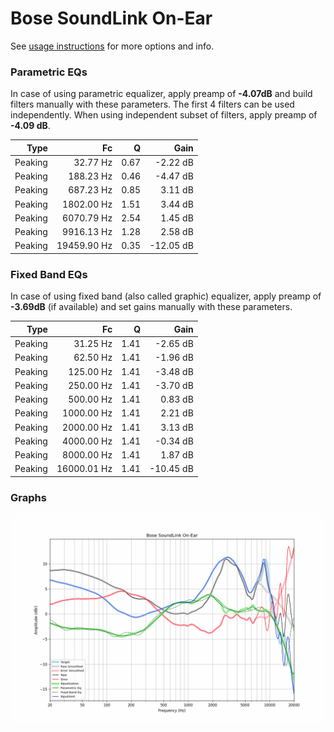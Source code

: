 # Bose SoundLink On-Ear
See [usage instructions](https://github.com/jaakkopasanen/AutoEq#usage) for more options and info.

### Parametric EQs
In case of using parametric equalizer, apply preamp of **-4.07dB** and build filters manually
with these parameters. The first 4 filters can be used independently.
When using independent subset of filters, apply preamp of **-4.09 dB**.

| Type    | Fc          |    Q | Gain      |
|--------:|------------:|-----:|----------:|
| Peaking | 32.77 Hz    | 0.67 | -2.22 dB  |
| Peaking | 188.23 Hz   | 0.46 | -4.47 dB  |
| Peaking | 687.23 Hz   | 0.85 | 3.11 dB   |
| Peaking | 1802.00 Hz  | 1.51 | 3.44 dB   |
| Peaking | 6070.79 Hz  | 2.54 | 1.45 dB   |
| Peaking | 9916.13 Hz  | 1.28 | 2.58 dB   |
| Peaking | 19459.90 Hz | 0.35 | -12.05 dB |

### Fixed Band EQs
In case of using fixed band (also called graphic) equalizer, apply preamp of **-3.69dB**
(if available) and set gains manually with these parameters.

| Type    | Fc          |    Q | Gain      |
|--------:|------------:|-----:|----------:|
| Peaking | 31.25 Hz    | 1.41 | -2.65 dB  |
| Peaking | 62.50 Hz    | 1.41 | -1.96 dB  |
| Peaking | 125.00 Hz   | 1.41 | -3.48 dB  |
| Peaking | 250.00 Hz   | 1.41 | -3.70 dB  |
| Peaking | 500.00 Hz   | 1.41 | 0.83 dB   |
| Peaking | 1000.00 Hz  | 1.41 | 2.21 dB   |
| Peaking | 2000.00 Hz  | 1.41 | 3.13 dB   |
| Peaking | 4000.00 Hz  | 1.41 | -0.34 dB  |
| Peaking | 8000.00 Hz  | 1.41 | 1.87 dB   |
| Peaking | 16000.01 Hz | 1.41 | -10.45 dB |

### Graphs
![](./Bose%20SoundLink%20On-Ear.png)